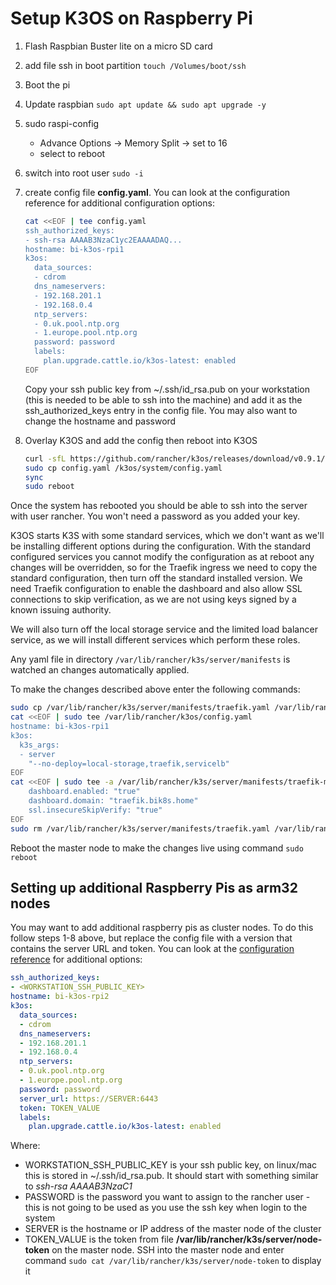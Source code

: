 # Setup K3OS on Raspberry Pi

1. Flash Raspbian Buster lite on a micro SD card
2. add file ssh in boot partition ```touch /Volumes/boot/ssh```
3. Boot the pi
4. Update raspbian ```sudo apt update && sudo apt upgrade -y```
5. sudo raspi-config
   - Advance Options -> Memory Split -> set to 16
   - select to reboot
6. switch into root user ```sudo -i```
7. create config file **config.yaml**.  You can look at the configuration reference for additional configuration options:

   ```bash
   cat <<EOF | tee config.yaml
   ssh_authorized_keys:
   - ssh-rsa AAAAB3NzaC1yc2EAAAADAQ...
   hostname: bi-k3os-rpi1
   k3os:
     data_sources:
     - cdrom
     dns_nameservers:
     - 192.168.201.1
     - 192.168.0.4
     ntp_servers:
     - 0.uk.pool.ntp.org
     - 1.europe.pool.ntp.org
     password: password
     labels:
       plan.upgrade.cattle.io/k3os-latest: enabled
   EOF
   ```

    Copy your ssh public key from ~/.ssh/id_rsa.pub on your workstation (this is needed to be able to ssh into the machine) and add it as the ssh_authorized_keys entry in the config file.  You may also want to change the hostname and password
8. Overlay K3OS and add the config then reboot into K3OS

    ```bash
    curl -sfL https://github.com/rancher/k3os/releases/download/v0.9.1/k3os-rootfs-arm.tar.gz | sudo tar zxvf - --strip-components=1 -C /
    sudo cp config.yaml /k3os/system/config.yaml
    sync
    sudo reboot
    ```

Once the system has rebooted you should be able to ssh into the server with user rancher.  You won't need a password as you added your key.

K3OS starts K3S with some standard services, which we don't want as we'll be installing different options during the configuration.  With the standard configured services you cannot modify the configuration as at reboot any changes will be overridden, so for the Traefik ingress we need to copy the standard configuration, then turn off the standard installed version.  We need Traefik configuration to enable the dashboard and also allow SSL connections to skip verification, as we are not using keys signed by a known issuing authority.

We will also turn off the local storage service and the limited load balancer service, as we will install different services which perform these roles.

Any yaml file in directory ```/var/lib/rancher/k3s/server/manifests``` is watched an changes automatically applied.

To make the changes described above enter the following commands:

   ```bash
   sudo cp /var/lib/rancher/k3s/server/manifests/traefik.yaml /var/lib/rancher/k3s/server/manifests/traefik-mod.yaml
   cat <<EOF | sudo tee /var/lib/rancher/k3os/config.yaml
   hostname: bi-k3os-rpi1
   k3os:
     k3s_args:
     - server
       "--no-deploy=local-storage,traefik,servicelb"
   EOF
   cat <<EOF | sudo tee -a /var/lib/rancher/k3s/server/manifests/traefik-mod.yaml
       dashboard.enabled: "true"
       dashboard.domain: "traefik.bik8s.home"
       ssl.insecureSkipVerify: "true"
   EOF
   sudo rm /var/lib/rancher/k3s/server/manifests/traefik.yaml /var/lib/rancher/k3s/server/manifests/local-storage.yaml
   ```

Reboot the master node to make the changes live using  command ```sudo reboot```

## Setting up additional Raspberry Pis as arm32 nodes

You may want to add additional raspberry pis as cluster nodes.  To do this follow steps 1-8 above, but replace the config file with a version that contains the server URL and token.  You can look at the [configuration reference](https://github.com/rancher/k3os#configuration-reference) for additional options:

```yaml
ssh_authorized_keys:
- <WORKSTATION_SSH_PUBLIC_KEY>
hostname: bi-k3os-rpi2
k3os:
  data_sources:
  - cdrom
  dns_nameservers:
  - 192.168.201.1
  - 192.168.0.4
  ntp_servers:
  - 0.uk.pool.ntp.org
  - 1.europe.pool.ntp.org
  password: password
  server_url: https://SERVER:6443
  token: TOKEN_VALUE
  labels:
    plan.upgrade.cattle.io/k3os-latest: enabled
```

Where:
- WORKSTATION_SSH_PUBLIC_KEY is your ssh public key, on linux/mac this is stored in ~/.ssh/id_rsa.pub. It should start with something similar to *ssh-rsa AAAAB3NzaC1*
- PASSWORD is the password you want to assign to the rancher user - this is not going to be used as you use the ssh key when login to the system
- SERVER is the hostname or IP address of the master node of the cluster
- TOKEN_VALUE is the token from file **/var/lib/rancher/k3s/server/node-token** on the master node.  SSH into the master node and enter command ```sudo cat /var/lib/rancher/k3s/server/node-token``` to display it
